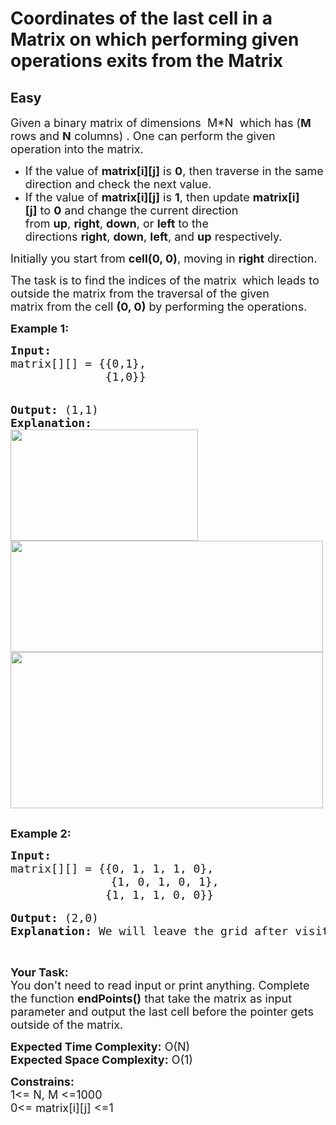 # Coordinates of the last cell in a Matrix on which performing given operations exits from the Matrix
## Easy
<div class="problems_problem_content__Xm_eO"><p><span style="font-size:18px">Given a binary matrix&nbsp;of dimensions&nbsp;&nbsp;M*N&nbsp; which has (<strong>M</strong> rows and <strong>N</strong> columns) .&nbsp;One can perform the given operation into the matrix.</span></p>

<ul>
	<li><span style="font-size:18px">If the value of&nbsp;<strong>matrix[i][j]</strong>&nbsp;is&nbsp;<strong>0</strong>, then traverse in the same direction and check the next value.</span></li>
	<li><span style="font-size:18px">If the value of&nbsp;<strong>matrix[i][j]</strong>&nbsp;is&nbsp;<strong>1</strong>, then update&nbsp;<strong>matrix[i][j]</strong>&nbsp;to&nbsp;<strong>0</strong>&nbsp;and change the current direction from&nbsp;<strong>up</strong>,&nbsp;<strong>right</strong>,&nbsp;<strong>down</strong>, or&nbsp;<strong>left</strong>&nbsp;to the directions&nbsp;<strong>right</strong>,&nbsp;<strong>down</strong>,&nbsp;<strong>left</strong>, and&nbsp;<strong>up</strong>&nbsp;respectively.</span></li>
</ul>

<p><span style="font-size:18px">Initially you start from <strong>cell(0, 0)</strong>, moving in <strong>right</strong> direction.</span></p>

<p><span style="font-size:18px">The task is to find the indices of the matrix </span>&nbsp;<span style="font-size:18px">which&nbsp;</span><span style="font-size:18px">leads to outside the matrix from</span><span style="font-size:18px">&nbsp;the traversal of the given matrix&nbsp;from the cell&nbsp;<strong>(0, 0)</strong> by performing the operations.</span></p>

<p><strong><span style="font-size:18px">Example 1:</span></strong></p>

<pre><span style="font-size:18px"><strong>Input:</strong>
matrix[][] = {{0,1},
              {1,0}}
</span>

<span style="font-size:18px"><strong>Output:</strong> (1,1)
<strong>Explanation:</strong>
<img alt="" src="https://media.geeksforgeeks.org/img-practice/endpoint1-1622886995.jpg" style="height:178px; width:300px">
<img alt="" src="https://media.geeksforgeeks.org/img-practice/endpoint2-1622887085.jpg" style="height:178px; width:500px">
<img alt="" src="https://media.geeksforgeeks.org/img-practice/endpoint3-1622887174.jpg" style="height:250px; width:500px"></span>

</pre>

<p><span style="font-size:18px"><strong>Example 2:</strong></span></p>

<pre><span style="font-size:18px"><strong>Input:</strong> 
matrix[][] = {{0, 1, 1, 1, 0},</span>
                   <span style="font-size:18px">{1, 0, 1, 0, 1},
              {1, 1, 1, 0, 0}}</span>

<span style="font-size:18px"><strong>Output:</strong> (2,0)
<strong>Explanation: </strong>We will leave the grid after visiting the index (2,0).</span>
</pre>

<p>&nbsp;</p>

<p><span style="font-size:18px"><strong>Your Task:</strong><br>
You don't need to read input or print anything. Complete the function <strong>endPoints()</strong>&nbsp;that take the matrix as input parameter and output the last cell before the pointer gets outside of the matrix.</span></p>

<p><span style="font-size:18px"><strong>Expected Time Complexity:</strong> O(N)<br>
<strong>Expected Space Complexity:</strong> O(1)</span></p>

<p><span style="font-size:18px"><strong>Constrains:</strong><br>
1&lt;= N, M &lt;=1000<br>
0&lt;= matrix[i][j] &lt;=1</span></p>

<p>&nbsp;</p>

<p>&nbsp;</p>
</div>